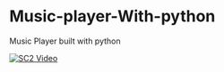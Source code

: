 # Music-player-With-python
Music Player built with python


[![SC2 Video](doc/SC2_youtube.gif)](https://youtu.be/682cObOlYYc)
